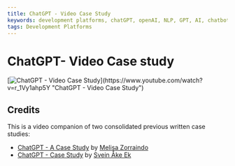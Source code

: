 ```yaml
---
title: ChatGPT - Video Case Study
keywords: development platforms, chatGPT, openAI, NLP, GPT, AI, chatbot
tags: Development Platforms
---
```


# ChatGPT- Video Case study
[![ChatGPT - Video Case Study]([http://img.youtube.com/vi/1Vy1ahp5Y/0.jpg](https://i9.ytimg.com/vi_webp/r_1Vy1ahp5Y/mq3.webp?sqp=CIiNpKIG-oaymwEmCMACELQB8quKqQMa8AEB-AH-CYAC0AWKAgwIABABGEIgZShXMA8=&rs=AOn4CLBvtNsS3z0Yp_t-QuzDzhlHIIuAZw))](https://www.youtube.com/watch?v=r_1Vy1ahp5Y "ChatGPT - Video Case Study")

## Credits
This is a video companion of two consolidated previous written case studies:

- [ChatGPT - A Case Study](https://github.com/mathildeew/development-platforms/blob/1a7f6b6e962150b8fbffcf68bc2d8e65c78888a7/case-studies/openai/chatgpt/archive/chatGPT-case-study-Melisa-Zorraindo.md) by [Melisa Zorraindo](https://github.com/melisa-zorraindo)
- [ChatGPT - Case Study](https://github.com/mathildeew/development-platforms/blob/00d3f3815a4f3eb9648dc8d20fa5c9ed5188f305/case-studies/openai/chatgpt/archive/chatGPT-case-study.md) by [Svein Åke Ek](https://github.com/akeek)
